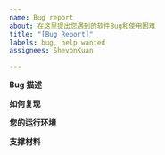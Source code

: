 ```yaml
---
name: Bug report
about: 在这里提出您遇到的软件Bug和使用困难
title: "[Bug Report]"
labels: bug, help wanted
assignees: ShevonKuan

---
```


**Bug 描述**

**如何复现**

**您的运行环境**

**支撑材料**
